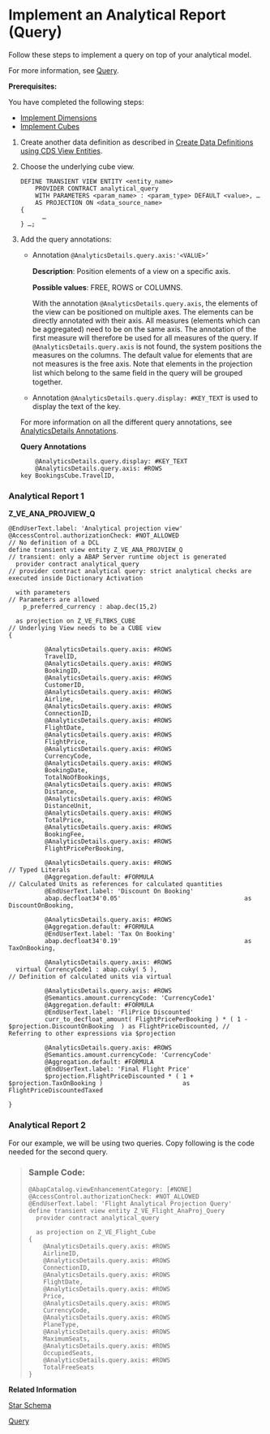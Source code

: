 <!-- loioa208568685a2448abd4b9081e80c8f00 -->

# Implement an Analytical Report \(Query\)

Follow these steps to implement a query on top of your analytical model.

For more information, see [Query](query-d3f8dc9.md).

**Prerequisites:**

You have completed the following steps:

-   [Implement Dimensions](implement-dimensions-6a54549.md)
-   [Implement Cubes](implement-cubes-4e4b646.md)

1.  Create another data definition as described in [Create Data Definitions using CDS View Entities](create-data-definitions-using-cds-view-entities-c5f4dc1.md).
2.  Choose the underlying cube view.

    ```
    DEFINE TRANSIENT VIEW ENTITY <entity_name>
        PROVIDER CONTRACT analytical_query
        WITH PARAMETERS <param_name> : <param_type> DEFAULT <value>, …
        AS PROJECTION ON <data_source_name>
    {
          …
    } …;
    ```

3.  Add the query annotations:

    -   Annotation `@AnalyticsDetails.query.axis:'<VALUE>’` 

        **Description**: Position elements of a view on a speciﬁc axis.

        **Possible values**: FREE, ROWS or COLUMNS.

        With the annotation `@AnalyticsDetails.query.axis`, the elements of the view can be positioned on multiple axes. The elements can be directly annotated with their axis. All measures \(elements which can be aggregated\) need to be on the same axis. The annotation of the first measure will therefore be used for all measures of the query. If `@AnalyticsDetails.query.axis` is not found, the system positions the measures on the columns. The default value for elements that are not measures is the free axis. Note that elements in the projection list which belong to the same ﬁeld in the query will be grouped together.

    -   Annotation `@AnalyticsDetails.query.display: #KEY_TEXT` is used to display the text of the key.


    For more information on all the different query annotations, see [AnalyticsDetails Annotations](https://help.sap.com/viewer/923180ddb98240829d935862025004d6/Cloud/en-US/362d98c100ed4497aead426b72a64e16.html).

     **Query Annotations**

    ```abap
        @AnalyticsDetails.query.display: #KEY_TEXT
        @AnalyticsDetails.query.axis: #ROWS
    key BookingsCube.TravelID,
    ```






### Analytical Report 1

 **Z\_VE\_ANA\_PROJVIEW\_Q** 

```
@EndUserText.label: 'Analytical projection view'
@AccessControl.authorizationCheck: #NOT_ALLOWED                          // No definition of a DCL
define transient view entity Z_VE_ANA_PROJVIEW_Q                         // transient: only a ABAP Server runtime object is generated
  provider contract analytical_query                                     // provider contract analytical query: strict analytical checks are executed inside Dictionary Activation
   
  with parameters                                                        // Parameters are allowed
    p_preferred_currency : abap.dec(15,2)
 
  as projection on Z_VE_FLTBKS_CUBE                                      // Underlying View needs to be a CUBE view
{
 
          @AnalyticsDetails.query.axis: #ROWS
          TravelID,
          @AnalyticsDetails.query.axis: #ROWS
          BookingID,
          @AnalyticsDetails.query.axis: #ROWS
          CustomerID,
          @AnalyticsDetails.query.axis: #ROWS
          Airline,
          @AnalyticsDetails.query.axis: #ROWS
          ConnectionID,
          @AnalyticsDetails.query.axis: #ROWS
          FlightDate,
          @AnalyticsDetails.query.axis: #ROWS
          FlightPrice,
          @AnalyticsDetails.query.axis: #ROWS
          CurrencyCode,
          @AnalyticsDetails.query.axis: #ROWS
          BookingDate,
          TotalNoOfBookings,
          @AnalyticsDetails.query.axis: #ROWS
          Distance,
          @AnalyticsDetails.query.axis: #ROWS
          DistanceUnit,
          @AnalyticsDetails.query.axis: #ROWS
          TotalPrice,
          @AnalyticsDetails.query.axis: #ROWS
          BookingFee,
          @AnalyticsDetails.query.axis: #ROWS
          FlightPricePerBooking,         
           
          @AnalyticsDetails.query.axis: #ROWS                               // Typed Literals
          @Aggregation.default: #FORMULA                                    // Calculated Units as references for calculated quantities
          @EndUserText.label: 'Discount On Booking'
          abap.decfloat34'0.05'                                  as DiscountOnBooking,
 
          @AnalyticsDetails.query.axis: #ROWS
          @Aggregation.default: #FORMULA
          @EndUserText.label: 'Tax On Booking'
          abap.decfloat34'0.19'                                  as TaxOnBooking,
 
          @AnalyticsDetails.query.axis: #ROWS
  virtual CurrencyCode1 : abap.cuky( 5 ),                                   // Definition of calculated units via virtual   
 
          @AnalyticsDetails.query.axis: #ROWS
          @Semantics.amount.currencyCode: 'CurrencyCode1'
          @Aggregation.default: #FORMULA
          @EndUserText.label: 'FliPrice Discounted'
          curr_to_decfloat_amount( FlightPricePerBooking ) * ( 1 - $projection.DiscountOnBooking  ) as FlightPriceDiscounted, // Referring to other expressions via $projection
          
          @AnalyticsDetails.query.axis: #ROWS
          @Semantics.amount.currencyCode: 'CurrencyCode'
          @Aggregation.default: #FORMULA
          @EndUserText.label: 'Final Flight Price'
          $projection.FlightPriceDiscounted * ( 1 + $projection.TaxOnBooking )                      as FlightPriceDiscountedTaxed
           
}
```



### Analytical Report 2

For our example, we will be using two queries. Copy following is the code needed for the second query.

> ### Sample Code:  
> ```
> @AbapCatalog.viewEnhancementCategory: [#NONE]
> @AccessControl.authorizationCheck: #NOT_ALLOWED
> @EndUserText.label: 'Flight Analytical Projection Query'
> define transient view entity Z_VE_Flight_AnaProj_Query
>   provider contract analytical_query 
>   
>   as projection on Z_VE_Flight_Cube
> {
>     @AnalyticsDetails.query.axis: #ROWS
>     AirlineID,
>     @AnalyticsDetails.query.axis: #ROWS
>     ConnectionID,
>     @AnalyticsDetails.query.axis: #ROWS
>     FlightDate,
>     @AnalyticsDetails.query.axis: #ROWS
>     Price,
>     @AnalyticsDetails.query.axis: #ROWS
>     CurrencyCode,
>     @AnalyticsDetails.query.axis: #ROWS
>     PlaneType,
>     @AnalyticsDetails.query.axis: #ROWS
>     MaximumSeats,
>     @AnalyticsDetails.query.axis: #ROWS
>     OccupiedSeats,
>     @AnalyticsDetails.query.axis: #ROWS
>     TotalFreeSeats    
> }
> ```

**Related Information**  


[Star Schema](star-schema-483cc06.md "The structure of the analytical model resembles a star (see graphic below): The cube or fact view at its center is surrounded by and connected to various dimension views. That's why it is also referred to as a star schema.")

[Query](query-d3f8dc9.md "")

